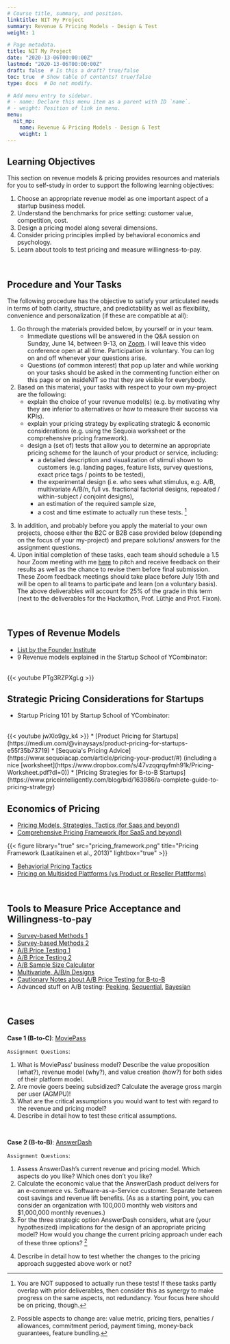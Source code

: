 ```yaml
---
# Course title, summary, and position.
linktitle: NIT My Project
summary: Revenue & Pricing Models - Design & Test
weight: 1

# Page metadata.
title: NIT My Project
date: "2020-13-06T00:00:00Z"
lastmod: "2020-13-06T00:00:00Z"
draft: false  # Is this a draft? true/false
toc: true  # Show table of contents? true/false
type: docs  # Do not modify.

# Add menu entry to sidebar.
# - name: Declare this menu item as a parent with ID `name`.
# - weight: Position of link in menu.
menu:
  nit_mp:
    name: Revenue & Pricing Models - Design & Test
    weight: 1
---
```


## Learning Objectives

This section on revenue models & pricing provides resources and materials for you to self-study in order to support the following learning objectives:
1. Choose an appropriate revenue model as one important aspect of a startup business model.
2. Understand the benchmarks for price setting: customer value, competition, cost.
3. Design a pricing model along several dimensions.
4. Consider pricing principles implied by behavioral economics and psychology.
5. Learn about tools to test pricing and measure willingness-to-pay.

<br/>

## Procedure and Your Tasks

The following procedure has the objective to satisfy your articulated needs in terms of both clarity, structure, and predictability as well as flexibility, convenience and personalization (if these are compatible at all):
1. Go through the materials provided below, by yourself or in your team. 
	- Immediate questions will be answered in the Q&A session on Sunday, June 14, between 9-13, on [Zoom](https://tuhh.zoom.us/j/8013501889). I will leave this video conference open at all time. Participation is voluntary. You can log on and off whenever your questions arise. 
	- Questions (of common interest) that pop up later and while working on your tasks should be asked in the commenting function either on this page or on insideNIT so that they are visible for everybody.
2. Based on this material, your tasks with respect to your own my-project are the following:
	- explain the choice of your revenue model(s) (e.g. by motivating why they are inferior to alternatives or how to measure their success via KPIs).
	- explain your pricing strategy by explicating strategic & economic considerations (e.g. using the Sequoia worksheet or the comprehensive pricing framework).
	- design a (set of) tests that allow you to determine an appropriate pricing scheme for the launch of your product or service, including:
		- a detailed description and visualization of stimuli shown to customers (e.g. landing pages, feature lists, survey questions, exact price tags / points to be tested),
		- the experimental design (i.e. who sees what stimulus, e.g. A/B, multivariate A/B/n, full vs. fractional factorial designs, repeated / within-subject / conjoint designs),
		- an estimation of the required sample size,
		- a cost and time estimate to actually run these tests. [^1]
[^1]: You are NOT supposed to actually run these tests! If these tasks partly overlap with prior deliverables, then consider this as synergy to make progress on the same aspects, not redundancy. Your focus here should be on pricing, though.
3. In addition, and probably before you apply the material to your own projects, choose either the B2C or B2B case provided below (depending on the focus of your my-project) and prepare solutions/ answers for the assignment questions.
4. Upon initial completion of these tasks, each team should schedule a 1.5 hour Zoom meeting with me [here](https://docs.google.com/spreadsheets/d/13ZeDIz8DYia4TUm3yQU1ZNTLWycmFEgGcDDxBEaTSSc/edit#gid=387312941) to pitch and receive feedback on their results as well as the chance to revise them before final submission. These Zoom feedback meetings should take place before July 15th and will be open to all teams to participate and learn (on a voluntary basis). The above deliverables will account for 25% of the grade in this term (next to the deliverables for the Hackathon, Prof. Lüthje and Prof. Fixon).



<br/>

## Types of Revenue Models
* [List by the Founder Institute](https://fi.co/insight/the-10-most-popular-startup-revenue-models)
* 9 Revenue models explained in the Startup School of YCombinator:
<br/>
{{< youtube PTg3RZPXgLg >}}

<br/>

## Strategic Pricing Considerations for Startups
* Startup Pricing 101 by Startup School of YCombinator:
<br/>
{{< youtube jwXlo9gy_k4 >}}
* [Product Pricing for Startups](https://medium.com/@vinaysays/product-pricing-for-startups-e55f35b73719)
* [Sequoia's Pricing Advice](https://www.sequoiacap.com/article/pricing-your-product/#) (including a nice [worksheet](https://www.dropbox.com/s/47vzqqrqyfmh91k/Pricing-Worksheet.pdf?dl=0))
* [Pricing Strategies for B-to-B Startups](https://www.priceintelligently.com/blog/bid/163986/a-complete-guide-to-pricing-strategy)




<br/>

## Economics of Pricing
* [Pricing Models, Strategies, Tactics (for Saas and beyond)](https://www.cobloom.com/blog/saas-pricing-models#)
* [Comprehensive Pricing Framework (for SaaS and beyond)](https://www.dropbox.com/s/71zfxuxi7fklron/cloudpricing.pdf?dl=0)

{{< figure library="true" src="pricing_framework.png" title="Pricing Framework (Laatikainen et al., 2013)" lightbox="true" >}}

* [Behaviorial Pricing Tactics](https://www.helpscout.com/blog/pricing-strategies/)
* [Pricing on Multisided Plattforms (vs Product or Reseller Plattforms)](https://sloanreview.mit.edu/article/strategic-decisions-for-multisided-platforms/)



<br/>

## Tools to Measure Price Acceptance and Willingness-to-pay
- [Survey-based Methods 1](https://www.focusvision.com/blog/pricing-research-how-to-evaluate-price-perceptions-and-willingness-to-pay/) 
- [Survey-based Methods 2](https://www.quantilope.com/en/blog/whitepaper-three-great-methods-to-determine-price-acceptance) 
- [A/B Price Testing 1](https://vwo.com/blog/ab-testing-price-testing/)
- [A/B Price Testing 2](https://medium.com/analytics-vidhya/pricing-optimization-with-a-b-test-e720efe62b0)
- [A/B Sample Size Calculator](https://www.evanmiller.org/ab-testing/)
- [Multivariate, A/B/n Designs](https://cxl.com/blog/multivariate-tests/)
- [Cautionary Notes about A/B Price Testing for B-to-B](https://www.priceintelligently.com/blog/ab-test-pricing-page-strategy)
- Advanced stuff on A/B testing: [Peeking](https://www.evanmiller.org/how-not-to-run-an-ab-test.html), [Sequential](https://www.evanmiller.org/sequential-ab-testing.html), [Bayesian](https://www.evanmiller.org/bayesian-ab-testing.html)




<br/>


## Cases


**Case 1 (B-to-C)**: [MoviePass](https://www.dropbox.com/s/wmduhuj1x9bfx5z/MoviePass.pdf?dl=0)

`Assignment Questions`:
1) What is MoviePass‘ business model? Describe the value proposition (what?), revenue model (why?), and value creation (how?) for both sides of their platform model.
2) Are movie goers beeing subsidized? Calculate the average gross margin per user (AGMPU)!
3) What are the critical assumptions you would want to test with regard to the revenue and pricing model? 
4) Describe in detail how to test these critical assumptions.


<br/>

**Case 2 (B-to-B)**: [AnswerDash](https://www.dropbox.com/s/jyu705ou96sgzkp/AnswerDash.pdf?dl=0)

`Assignment Questions`:
1) Assess AnswerDash’s current revenue and pricing model. Which aspects do you like? Which ones don’t you like?
2) Calculate the economic value that the AnswerDash product delivers for an e-commerce vs. Software-as-a-Service customer. Separate between cost savings and revenue lift benefits. (As as a starting point, you can consider an organization with 100,000 monthly web visitors and $1,000,000 monthly revenues.) 
3) For the three strategic option AnswerDash considers, what are (your hypothesized) implications for the design of an appropriate pricing model? How would you change the current pricing approach under each of these three options? [^2]
[^2]: Possible aspects to change are: value metric, pricing tiers, penalties / allowances, commitment period, payment timing, money-back guarantees, feature bundling.
4) Describe in detail how to test whether the changes to the pricing approach suggested above work or not? 

